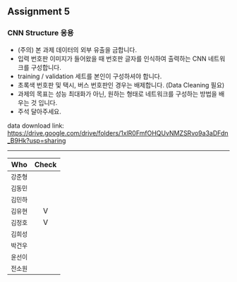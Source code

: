 ## Assignment 5

### CNN Structure 응용
- (주의) 본 과제 데이터의 외부 유출을 금합니다.
- 입력 번호판 이미지가 들어왔을 때 번호판 글자를 인식하여 출력하는 CNN 네트워크를 구성합니다.
- training / validation 세트를 본인이 구성하셔야 합니다.
- 초록색 번호판 및 택시, 버스 번호판인 경우는 배제합니다. (Data Cleaning 필요)
- 과제의 목표는 성능 최대화가 아닌, 원하는 형태로 네트워크를 구성하는 방법을 배우는 것 입니다.
- 주석 달아주세요. 

data download link: https://drive.google.com/drive/folders/1xlR0FmfOHQUvNMZSRvo9a3aDFdn_B9Hk?usp=sharing


---
| Who | Check |
|---|:---:|
| `강준형` |   |
| `김동민` |   |
| `김민하` |   |
| `김유현` | V |
| `김정호` | V | 
| `김희성` |   |  
| `박건우` |   | 
| `윤선이` |   | 
| `전소원` |   | 
